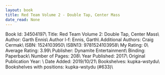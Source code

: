 ```yaml
---
layout: book
title: Red Team Volume 2 - Double Tap, Center Mass
date_read: None
---
```


Book Id: 34504197\ 
Title: Red Team Volume 2: Double Tap, Center Mass\ 
Author: Garth Ennis\ 
Author l-f: Ennis, Garth\ 
Additional Authors: Craig Cermak\ 
ISBN: 1524103950\ 
ISBN13: 9781524103958\ 
My Rating: 0\ 
Average Rating: 3.99\ 
Publisher: Dynamite Entertainment\ 
Binding: Paperback\ 
Number of Pages: 208\ 
Year Published: 2017\ 
Original Publication Year: \ 
Date Added: 2019/10/21\ 
Bookshelves: kupka-wstydu\ 
Bookshelves with positions: kupka-wstydu (#633)\ 

